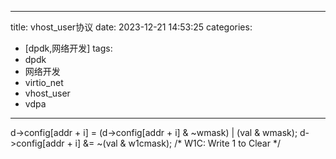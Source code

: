 
---
title: vhost_user协议
date: 2023-12-21 14:53:25
categories:
- [dpdk,网络开发]
tags:
- dpdk
- 网络开发
- virtio_net
- vhost_user
- vdpa
---
d->config[addr + i] = (d->config[addr + i] & ~wmask) | (val & wmask);
d->config[addr + i] &= ~(val & w1cmask); /* W1C: Write 1 to Clear */